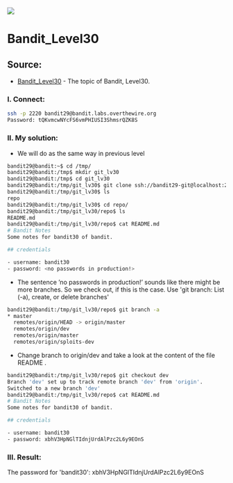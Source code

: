 # ![](https://overthewire.org/img/domokitten.png)

# Bandit_Level30

## Source:
- [Bandit_Level30] - The topic of Bandit, Level30.
###
### I. Connect:
```sh
ssh -p 2220 bandit29@bandit.labs.overthewire.org
Password: tQKvmcwNYcFS6vmPHIUSI3ShmsrQZK8S
```
### II. My solution:
- We will do as the same way in previous level
```sh
bandit29@bandit:~$ cd /tmp/
bandit29@bandit:/tmp$ mkdir git_lv30
bandit29@bandit:/tmp$ cd git_lv30
bandit29@bandit:/tmp/git_lv30$ git clone ssh://bandit29-git@localhost:2220/home/bandit29-git/repo
bandit29@bandit:/tmp/git_lv30$ ls
repo
bandit29@bandit:/tmp/git_lv30$ cd repo/
bandit29@bandit:/tmp/git_lv30/repo$ ls
README.md
bandit29@bandit:/tmp/git_lv30/repo$ cat README.md 
# Bandit Notes
Some notes for bandit30 of bandit.

## credentials

- username: bandit30
- password: <no passwords in production!>

```
- The sentence ’no passwords in production!’ sounds like there might be more branches. So we check out, if this is the case. Use 'git branch: List (-a), create, or delete branches'
```sh
bandit29@bandit:/tmp/git_lv30/repo$ git branch -a
* master
  remotes/origin/HEAD -> origin/master
  remotes/origin/dev
  remotes/origin/master
  remotes/origin/sploits-dev
```
- Change branch to origin/dev and take a look at the content of the file README .
```sh
bandit29@bandit:/tmp/git_lv30/repo$ git checkout dev
Branch 'dev' set up to track remote branch 'dev' from 'origin'.
Switched to a new branch 'dev'
bandit29@bandit:/tmp/git_lv30/repo$ cat README.md 
# Bandit Notes
Some notes for bandit30 of bandit.

## credentials

- username: bandit30
- password: xbhV3HpNGlTIdnjUrdAlPzc2L6y9EOnS

```
### III. Result:
The password for 'bandit30': xbhV3HpNGlTIdnjUrdAlPzc2L6y9EOnS

[Bandit_Level30]: <https://overthewire.org/wargames/bandit/bandit30.html>
